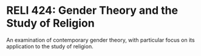 # RELI 424: Gender Theory and the Study of Religion

An examination of contemporary gender theory, with particular focus on its application to the study of religion.